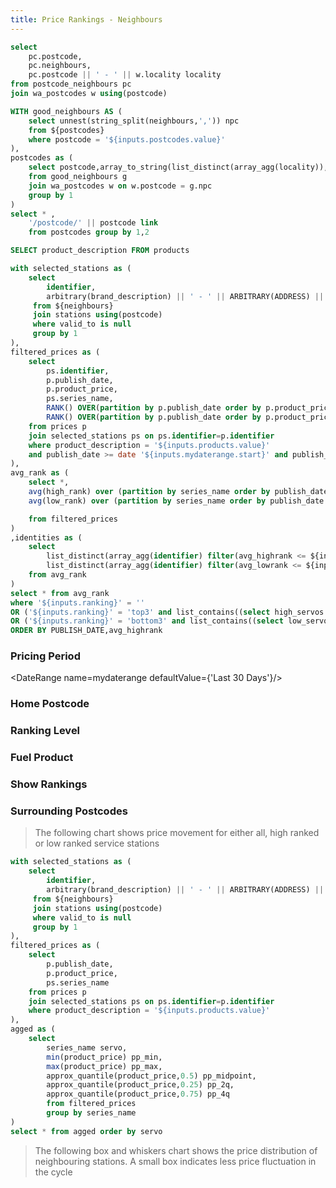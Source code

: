 ```yaml
---
title: Price Rankings - Neighbours
---
```


<!-- locality named postcodes -->

```sql postcodes
select
    pc.postcode,
    pc.neighbours,
    pc.postcode || ' - ' || w.locality locality
from postcode_neighbours pc
join wa_postcodes w using(postcode)
```

<!-- neighbouring postcodes -->

```sql neighbours
WITH good_neighbours AS (
    select unnest(string_split(neighbours,',')) npc
    from ${postcodes}
    where postcode = '${inputs.postcodes.value}'
),
postcodes as (
    select postcode,array_to_string(list_distinct(array_agg(locality)),',') locality
    from good_neighbours g
    join wa_postcodes w on w.postcode = g.npc
    group by 1
)
select * ,
    '/postcode/' || postcode link
    from postcodes group by 1,2
```

<!-- list of products (e.g. ULP, Diesel) -->

```sql products
SELECT product_description FROM products
```

<!-- prices -->

```sql prices
with selected_stations as (
    select
        identifier,
        arbitrary(brand_description) || ' - ' || ARBITRARY(ADDRESS) || ' (' || ARBITRARY(LOCATION) || ')'  series_name
     from ${neighbours}
     join stations using(postcode)
     where valid_to is null
     group by 1
),
filtered_prices as (
    select
        ps.identifier,
        p.publish_date,
        p.product_price,
        ps.series_name,
        RANK() OVER(partition by p.publish_date order by p.product_price) high_rank,
        RANK() OVER(partition by p.publish_date order by p.product_price desc) low_rank
    from prices p
    join selected_stations ps on ps.identifier=p.identifier
    where product_description = '${inputs.products.value}'
    and publish_date >= date '${inputs.mydaterange.start}' and publish_date < date '${inputs.mydaterange.end}' + interval '1' day
),
avg_rank as (
    select *,
    avg(high_rank) over (partition by series_name order by publish_date ) avg_highrank,
    avg(low_rank) over (partition by series_name order by publish_date ) avg_lowrank

    from filtered_prices
)
,identities as (
    select
        list_distinct(array_agg(identifier) filter(avg_highrank <= ${inputs.threshold}) ) high_servos,
        list_distinct(array_agg(identifier) filter(avg_lowrank <= ${inputs.threshold}) ) low_servos
    from avg_rank
)
select * from avg_rank
where '${inputs.ranking}' = ''
OR ('${inputs.ranking}' = 'top3' and list_contains((select high_servos from identities),identifier))
OR ('${inputs.ranking}' = 'bottom3' and list_contains((select low_servos from identities),identifier))
ORDER BY PUBLISH_DATE,avg_highrank
```

<Grid cols="2">

<Grid cols="1">

### Pricing Period

<DateRange name=mydaterange defaultValue={'Last 30 Days'}/>
</Grid>

<Grid cols="1">

### Home Postcode

<Dropdown name="postcodes" value="postcode" label=locality data={postcodes} defaultValue=6108 title="Postcodes"/>
</Grid>

</Grid>
<!-- end of set pricing period and home postcode -->
<!-- no grids open -->

<!-- start of thresholds and neighbours -->
<Grid cols="2">

<!-- start of thresholds -->

<Grid cols="2">

<Grid cols="1">

### Ranking Level

<Slider min=1 max=12 name=threshold defaultValue=3 title="Ranking Threshold"/>
</Grid>

<Grid cols="1">

### Fuel Product

<Dropdown title='Product' name="products" data={products} value=PRODUCT_DESCRIPTION defaultValue=ULP order="PRODUCT_DESCRIPTION DESC"/>
</Grid>

<Grid cols="1">

### Show Rankings

<ButtonGroup name="ranking">
<ButtonGroupItem value="" valueLabel="Off" default/>
<ButtonGroupItem value="top3" valueLabel="Top"/>
<ButtonGroupItem value="bottom3" valueLabel="Bottom"/>
</ButtonGroup>
</Grid>
</Grid>

<!-- end of thresholds -->

<!-- start of neighbours -->

<Grid cols="1">

### Surrounding Postcodes

<DataTable data={neighbours} rows=12 link=link/>
</Grid>

<!-- end of thresholds and heighbours -->
</Grid>

> The following chart shows price movement for either all, high ranked or low ranked service stations

<LineChart data={prices} x=PUBLISH_DATE y=PRODUCT_PRICE series=series_name chartAreaHeight=350 yScale=true step=true/>

```sql agg_prices
with selected_stations as (
    select
        identifier,
        arbitrary(brand_description) || ' - ' || ARBITRARY(ADDRESS) || ' (' || ARBITRARY(LOCATION) || ')'  series_name
     from ${neighbours}
     join stations using(postcode)
     where valid_to is null
     group by 1
),
filtered_prices as (
    select
        p.publish_date,
        p.product_price,
        ps.series_name
    from prices p
    join selected_stations ps on ps.identifier=p.identifier
    where product_description = '${inputs.products.value}'
),
agged as (
    select
        series_name servo,
        min(product_price) pp_min,
        max(product_price) pp_max,
        approx_quantile(product_price,0.5) pp_midpoint,
        approx_quantile(product_price,0.25) pp_2q,
        approx_quantile(product_price,0.75) pp_4q
        from filtered_prices
        group by series_name
)
select * from agged order by servo
```

> The following box and whiskers chart shows the price distribution of neighbouring stations. A small box indicates less price fluctuation in the cycle

<BoxPlot data={agg_prices}  name=servo
    min=pp_min max=pp_max 
    intervalBottom=pp_2q midpoint=pp_midpoint intervalTop=pp_4q 
    swapXY=true xGridlines=false/>
